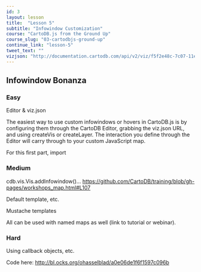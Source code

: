```yaml
---
id: 3
layout: lesson
title:  "Lesson 5"
subtitle: "Infowindow Customization"
course: "CartoDB.js from the Ground Up"
course_slug: "03-cartodbjs-ground-up"
continue_link: "lesson-5"
tweet_text: ""
vizjson: "http://documentation.cartodb.com/api/v2/viz/f5f2e48c-7c07-11e4-949c-0e4fddd5de28/viz.json"
---
```


## Infowindow Bonanza

### Easy

Editor &amp; viz.json

The easiest way to use custom infowindows or hovers in CartoDB.js is by configuring them through the CartoDB Editor, grabbing the viz.json URL, and using createVis or createLayer. The interaction you define through the Editor will carry through to your custom JavaScript map.

For this first part, import 

### Medium

cdb.vis.Vis.addInfowindow()...
https://github.com/CartoDB/training/blob/gh-pages/workshops_map.html#L107

Default template, etc.

Mustache templates

All can be used with named maps as well (link to tutorial or webinar).

### Hard

Using callback objects, etc.

Code here:
http://bl.ocks.org/ohasselblad/a0e06de1f6f1597c096b